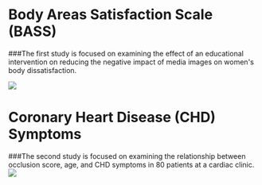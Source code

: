 # Body Areas Satisfaction Scale (BASS) <br/>

###The first study is focused on examining the effect of an educational intervention on reducing the negative impact of media images on women's body dissatisfaction.

<img src ="https://www.google.com/imgres?imgurl=https%3A%2F%2Fapi.parashospitals.com%2Fuploads%2F2017%2F10%2FBMI.png&imgrefurl=https%3A%2F%2Fwww.parashospitals.com%2Fblogs%2Fwhat-is-body-mass-index-bmi%2F&tbnid=htU_pPIgLZxnzM&vet=12ahUKEwjX_KCm1ef8AhXzznMBHYUzD2sQMygIegUIARDxAQ..i&docid=htqxMYsePdyAKM&w=647&h=414&q=BMI&hl=en&ved=2ahUKEwjX_KCm1ef8AhXzznMBHYUzD2sQMygIegUIARDxAQ" >

# Coronary Heart Disease (CHD) Symptoms <br/>


###The second study is focused on examining the relationship between occlusion score, age, and CHD symptoms in 80 patients at a cardiac clinic.
<img src="https://post.healthline.com/wp-content/uploads/2020/09/Drugs_for_CAD_A_Guide_to_Medications_for_Coronary_Artery_Disease-732x549-thumbnail-1-732x549.jpg" >